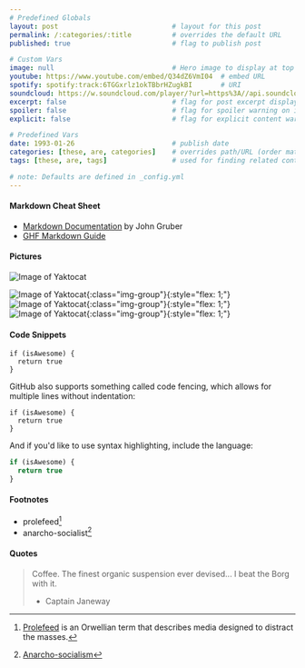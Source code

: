 ```yaml
---
# Predefined Globals
layout: post                            # layout for this post
permalink: /:categories/:title          # overrides the default URL
published: true                         # flag to publish post

# Custom Vars
image: null                             # Hero image to display at top of post ex: /path/to/image
youtube: https://www.youtube.com/embed/Q34dZ6VmI04  # embed URL
spotify: spotify:track:6TGGxrlz1okTBbrHZugkBI       # URI
soundcloud: https://w.soundcloud.com/player/?url=https%3A//api.soundcloud.com/tracks/188383713&color=%23ff5500 # embed URL
excerpt: false                          # flag for post excerpt displayed on index.html
spoiler: false                          # flag for spoiler warning on index.html
explicit: false                         # flag for explicit content warning on index.html

# Predefined Vars
date: 1993-01-26                        # publish date
categories: [these, are, categories]    # overrides path/URL (order matters)
tags: [these, are, tags]                # used for finding related content (order doesn't matter)

# note: Defaults are defined in _config.yml
---
```


#### Markdown Cheat Sheet
- [Markdown Documentation](https://daringfireball.net/projects/markdown/syntax) by John Gruber
- [GHF Markdown Guide](https://guides.github.com/features/mastering-markdown/)

#### Pictures
![Image of Yaktocat](https://octodex.github.com/images/yaktocat.png)

![Image of Yaktocat](https://octodex.github.com/images/yaktocat.png){:class="img-group"}{:style="flex: 1;"}
![Image of Yaktocat](https://octodex.github.com/images/yaktocat.png){:class="img-group"}{:style="flex: 1;"}
![Image of Yaktocat](https://octodex.github.com/images/yaktocat.png){:class="img-group"}{:style="flex: 1;"}

#### Code Snippets
    if (isAwesome) {
      return true
    }

GitHub also supports something called code fencing, which allows for multiple lines without indentation:

```
if (isAwesome) {
  return true
}
```

And if you'd like to use syntax highlighting, include the language:

```javascript
if (isAwesome) {
  return true
}
```

#### Footnotes
- prolefeed[^1]
- anarcho-socialist[^2]

#### Quotes
> Coffee. The finest organic suspension ever devised... I beat the Borg with it.
> - Captain Janeway

[^1]: [Prolefeed](https://en.wikipedia.org/wiki/Prolefeed) is an Orwellian term that describes media designed to distract the masses.
[^2]: [Anarcho-socialism](https://en.wikipedia.org/wiki/Social_anarchism)